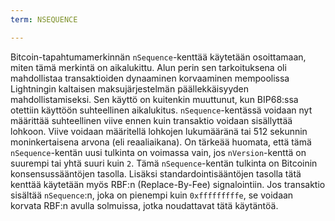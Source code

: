 ```yaml
---
term: NSEQUENCE

---
```

Bitcoin-tapahtumamerkinnän `nSequence`-kenttää käytetään osoittamaan, miten tämä merkintä on aikalukittu. Alun perin sen tarkoituksena oli mahdollistaa transaktioiden dynaaminen korvaaminen mempoolissa Lightningin kaltaisen maksujärjestelmän päällekkäisyyden mahdollistamiseksi. Sen käyttö on kuitenkin muuttunut, kun BIP68:ssa otettiin käyttöön suhteellinen aikalukitus. `nSequence`-kentässä voidaan nyt määrittää suhteellinen viive ennen kuin transaktio voidaan sisällyttää lohkoon. Viive voidaan määritellä lohkojen lukumääränä tai 512 sekunnin moninkertaisena arvona (eli reaaliaikana). On tärkeää huomata, että tämä `nSequence`-kentän uusi tulkinta on voimassa vain, jos `nVersion`-kenttä on suurempi tai yhtä suuri kuin `2`. Tämä `nSequence`-kentän tulkinta on Bitcoinin konsensussääntöjen tasolla. Lisäksi standardointisääntöjen tasolla tätä kenttää käytetään myös RBF:n (Replace-By-Fee) signalointiin. Jos transaktio sisältää `nSequence`:n, joka on pienempi kuin `0xfffffffffe`, se voidaan korvata RBF:n avulla solmuissa, jotka noudattavat tätä käytäntöä.